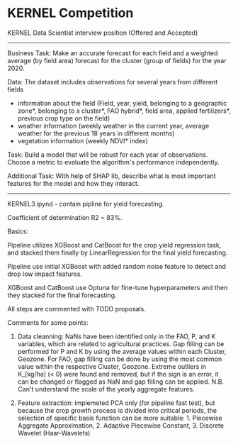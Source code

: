 # KERNEL Competition
KERNEL Data Scientist interview position 
(Offered and Accepted)
**********************************************************************************************************************************************************
Business Task: Make an accurate forecast for each field and a weighted average (by field area) forecast for the cluster (group of fields) for the year 2020.

Data: The dataset includes observations for several years from different fields
- information about the field (Field, year, yield, belonging to a geographic zone*, belonging to a cluster*, FAO hybrid*, field area, applied fertilizers*, previous crop type on the field)
- weather information (weekly weather in the current year, average weather for the previous 18 years in different months)
- vegetation information (weekly NDVI* index)
  
Task: Build a model that will be robust for each year of observations. Choose a metric to evaluate the algorithm's performance independently. 

Additional Task: With help of SHAP lib, describe what is most important features for the model and how they interact.

**********************************************************************************************************************************************************

KERNEL3.ipynd - contain pipline for yield forecasting. 

Сoefficient of determination R2 ~ 83%.

Basics:

Pipeline utilizes XGBoost and CatBoost for the crop yield regression task, and stacked them finally by LinearRegression for the final yield forecasting.

Pipeline use initial XGBoost with added random noise feature to detect and drop low impact features.

XGBoost and CatBoost use Optuna for fine-tune hyperparameters and then they stacked for the final forecasting.

All steps are commented with TODO proposals.

Comments for some points:

1. Data cleanning: NaNs have been identified only in the FAO, P, and K variables, which are related to agricultural practices.
Gap filling can be performed for P and K by using the average values within each Cluster, Geozone.
For FAO, gap filling can be done by using the most common value within the respective Cluster, Geozone.
Extreme outliers in K_[kg/ha] (< 0) were found and removed, but if the sign is an error, it can be changed or flagged as NaN and gap filling can be applied.
N.B. Can't understand the scale of the yearly aggregate features.

2. Feature extraction: implemeted PCA only (for pipeline fast test), but because the crop growth process is divided into critical periods, the selection of specific basis function can be more suitable: 1. Piecewise Aggregate Approximation, 2. Adaptive Piecewise Constant, 3. Discrete Wavelet (Haar‐Wavelets)


